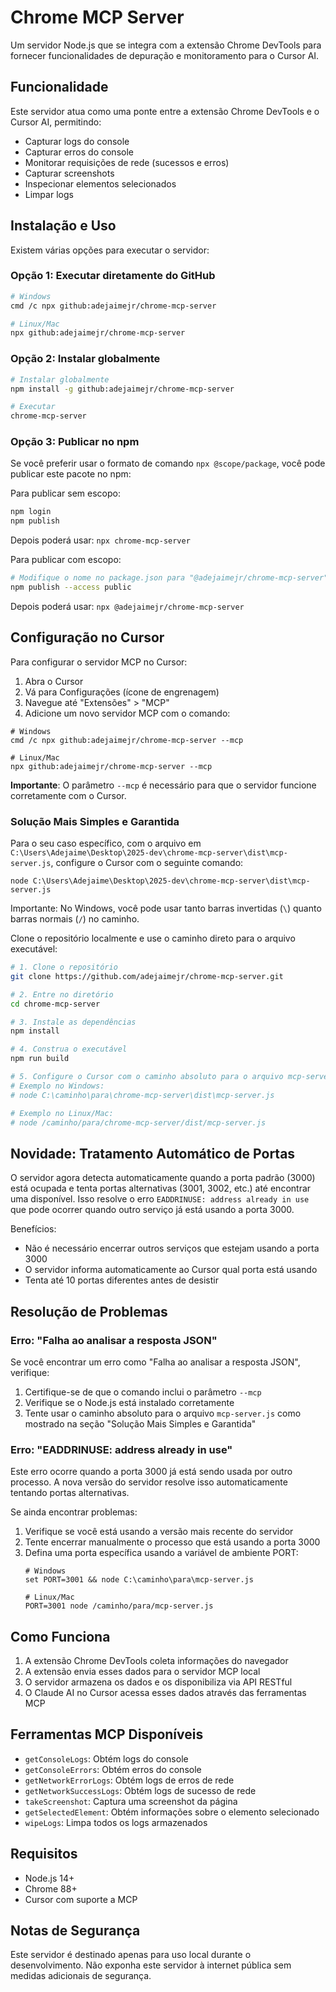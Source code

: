 # Chrome MCP Server

Um servidor Node.js que se integra com a extensão Chrome DevTools para fornecer funcionalidades de depuração e monitoramento para o Cursor AI.

## Funcionalidade

Este servidor atua como uma ponte entre a extensão Chrome DevTools e o Cursor AI, permitindo:

- Capturar logs do console
- Capturar erros do console
- Monitorar requisições de rede (sucessos e erros)
- Capturar screenshots
- Inspecionar elementos selecionados
- Limpar logs

## Instalação e Uso

Existem várias opções para executar o servidor:

### Opção 1: Executar diretamente do GitHub

```bash
# Windows
cmd /c npx github:adejaimejr/chrome-mcp-server

# Linux/Mac
npx github:adejaimejr/chrome-mcp-server
```

### Opção 2: Instalar globalmente

```bash
# Instalar globalmente
npm install -g github:adejaimejr/chrome-mcp-server

# Executar
chrome-mcp-server
```

### Opção 3: Publicar no npm

Se você preferir usar o formato de comando `npx @scope/package`, você pode publicar este pacote no npm:

Para publicar sem escopo:
```bash
npm login
npm publish
```
Depois poderá usar: `npx chrome-mcp-server`

Para publicar com escopo:
```bash
# Modifique o nome no package.json para "@adejaimejr/chrome-mcp-server"
npm publish --access public
```
Depois poderá usar: `npx @adejaimejr/chrome-mcp-server`

## Configuração no Cursor

Para configurar o servidor MCP no Cursor:

1. Abra o Cursor
2. Vá para Configurações (ícone de engrenagem)
3. Navegue até "Extensões" > "MCP"
4. Adicione um novo servidor MCP com o comando:

```
# Windows
cmd /c npx github:adejaimejr/chrome-mcp-server --mcp

# Linux/Mac
npx github:adejaimejr/chrome-mcp-server --mcp
```

**Importante**: O parâmetro `--mcp` é necessário para que o servidor funcione corretamente com o Cursor.

### Solução Mais Simples e Garantida

Para o seu caso específico, com o arquivo em `C:\Users\Adejaime\Desktop\2025-dev\chrome-mcp-server\dist\mcp-server.js`, configure o Cursor com o seguinte comando:

```
node C:\Users\Adejaime\Desktop\2025-dev\chrome-mcp-server\dist\mcp-server.js
```

Importante: No Windows, você pode usar tanto barras invertidas (`\`) quanto barras normais (`/`) no caminho.

Clone o repositório localmente e use o caminho direto para o arquivo executável:

```bash
# 1. Clone o repositório
git clone https://github.com/adejaimejr/chrome-mcp-server.git

# 2. Entre no diretório
cd chrome-mcp-server

# 3. Instale as dependências
npm install

# 4. Construa o executável
npm run build

# 5. Configure o Cursor com o caminho absoluto para o arquivo mcp-server.js
# Exemplo no Windows:
# node C:\caminho\para\chrome-mcp-server\dist\mcp-server.js

# Exemplo no Linux/Mac:
# node /caminho/para/chrome-mcp-server/dist/mcp-server.js
```

## Novidade: Tratamento Automático de Portas

O servidor agora detecta automaticamente quando a porta padrão (3000) está ocupada e tenta portas alternativas (3001, 3002, etc.) até encontrar uma disponível. Isso resolve o erro `EADDRINUSE: address already in use` que pode ocorrer quando outro serviço já está usando a porta 3000.

Benefícios:
- Não é necessário encerrar outros serviços que estejam usando a porta 3000
- O servidor informa automaticamente ao Cursor qual porta está usando
- Tenta até 10 portas diferentes antes de desistir

## Resolução de Problemas

### Erro: "Falha ao analisar a resposta JSON"

Se você encontrar um erro como "Falha ao analisar a resposta JSON", verifique:

1. Certifique-se de que o comando inclui o parâmetro `--mcp`
2. Verifique se o Node.js está instalado corretamente
3. Tente usar o caminho absoluto para o arquivo `mcp-server.js` como mostrado na seção "Solução Mais Simples e Garantida"

### Erro: "EADDRINUSE: address already in use"

Este erro ocorre quando a porta 3000 já está sendo usada por outro processo. A nova versão do servidor resolve isso automaticamente tentando portas alternativas.

Se ainda encontrar problemas:
1. Verifique se você está usando a versão mais recente do servidor
2. Tente encerrar manualmente o processo que está usando a porta 3000
3. Defina uma porta específica usando a variável de ambiente PORT:
   ```
   # Windows
   set PORT=3001 && node C:\caminho\para\mcp-server.js
   
   # Linux/Mac
   PORT=3001 node /caminho/para/mcp-server.js
   ```

## Como Funciona

1. A extensão Chrome DevTools coleta informações do navegador
2. A extensão envia esses dados para o servidor MCP local
3. O servidor armazena os dados e os disponibiliza via API RESTful
4. O Claude AI no Cursor acessa esses dados através das ferramentas MCP

## Ferramentas MCP Disponíveis

- `getConsoleLogs`: Obtém logs do console
- `getConsoleErrors`: Obtém erros do console
- `getNetworkErrorLogs`: Obtém logs de erros de rede
- `getNetworkSuccessLogs`: Obtém logs de sucesso de rede
- `takeScreenshot`: Captura uma screenshot da página
- `getSelectedElement`: Obtém informações sobre o elemento selecionado
- `wipeLogs`: Limpa todos os logs armazenados

## Requisitos

- Node.js 14+
- Chrome 88+
- Cursor com suporte a MCP

## Notas de Segurança

Este servidor é destinado apenas para uso local durante o desenvolvimento. Não exponha este servidor à internet pública sem medidas adicionais de segurança.